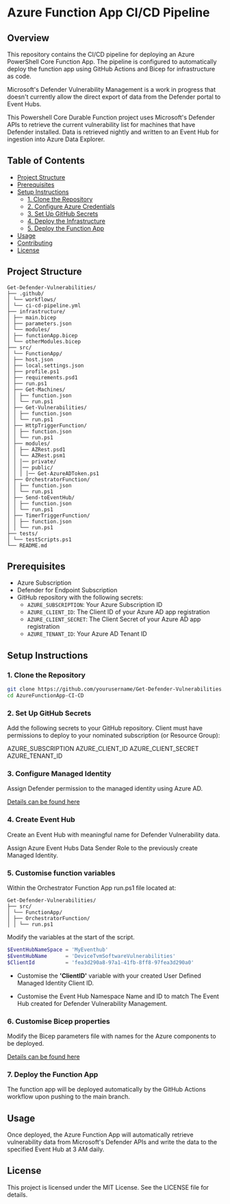 # Azure Function App CI/CD Pipeline

## Overview

This repository contains the CI/CD pipeline for deploying an Azure PowerShell Core Function App. The pipeline is configured to automatically deploy the function app using GitHub Actions and Bicep for infrastructure as code.

Microsoft's Defender Vulnerability Management is a work in progress that doesn't currently allow the direct export of data from the Defender portal to Event Hubs.

This Powershell Core Durable Function project uses Microsoft's Defender APIs to retrieve the current vulnerability list for machines that have Defender installed.  Data is retrieved nightly and written to an Event Hub for ingestion into Azure Data Explorer.  

## Table of Contents

- [Project Structure](#project-structure)
- [Prerequisites](#prerequisites)
- [Setup Instructions](#setup-instructions)
  - [1. Clone the Repository](#1-clone-the-repository)
  - [2. Configure Azure Credentials](#2-configure-azure-credentials)
  - [3. Set Up GitHub Secrets](#3-set-up-github-secrets)
  - [4. Deploy the Infrastructure](#4-deploy-the-infrastructure)
  - [5. Deploy the Function App](#5-deploy-the-function-app)
- [Usage](#usage)
- [Contributing](#contributing)
- [License](#license)

## Project Structure

```plaintext
Get-Defender-Vulnerabilities/
├── .github/
│ └── workflows/
│ └── ci-cd-pipeline.yml
├── infrastructure/
│ ├── main.bicep
│ ├── parameters.json
│ └── modules/
│ ├── functionApp.bicep
│ └── otherModules.bicep
├── src/
│ └── FunctionApp/
│ ├── host.json
│ ├── local.settings.json
│ ├── profile.ps1
│ ├── requirements.psd1
│ ├── run.ps1
│ ├── Get-Machines/
│ │ ├── function.json
│ │ └── run.ps1
│ ├── Get-Vulnerabilities/
│ │ ├── function.json
│ │ └── run.ps1
│ ├── HttpTriggerFunction/
│ │ ├── function.json
│ │ └── run.ps1
│ ├── modules/
│ │ ├── AZRest.psd1
│ │ └── AZRest.psm1
│ │ │── private/
│ │ │── public/
│ │ │ │── Get-AzureADToken.ps1
│ ├── OrchestratorFunction/
│ │ ├── function.json
│ │ └── run.ps1
│ ├── Send-toEventHub/
│ │ ├── function.json
│ │ └── run.ps1
│ ├── TimerTriggerFunction/
│ │ ├── function.json
│ │ └── run.ps1
├── tests/
│ └── testScripts.ps1
└── README.md
```

## Prerequisites

- Azure Subscription
- Defender for Endpoint Subscription
- GitHub repository with the following secrets:
  - `AZURE_SUBSCRIPTION`: Your Azure Subscription ID
  - `AZURE_CLIENT_ID`: The Client ID of your Azure AD app registration
  - `AZURE_CLIENT_SECRET`: The Client Secret of your Azure AD app registration
  - `AZURE_TENANT_ID`: Your Azure AD Tenant ID

## Setup Instructions

### 1. Clone the Repository

```sh
git clone https://github.com/yourusername/Get-Defender-Vulnerabilities.git
cd AzureFunctionApp-CI-CD
```

### 2. Set Up GitHub Secrets

Add the following secrets to your GitHub repository.  Client must have permissions to deploy to your nominated subscription (or Resource Group):

AZURE_SUBSCRIPTION
AZURE_CLIENT_ID
AZURE_CLIENT_SECRET
AZURE_TENANT_ID

### 3. Configure Managed Identity

Assign Defender permission to the managed identity using Azure AD.

[Details can be found here](./docs/Identity.md)

### 4. Create Event Hub

Create an Event Hub with meaningful name for Defender Vulnerability data.

Assign Azure Event Hubs Data Sender Role to the previously create Managed Identity.

### 5. Customise function variables

Within the Orchestrator Function App run.ps1 file located at:

```plaintext
Get-Defender-Vulnerabilities/
├── src/
│ └── FunctionApp/
│ ├── OrchestratorFunction/
│ │ └── run.ps1
```

Modify the variables at the start of the script.

```powershell
$EventHubNameSpace = 'MyEventhub'
$EventHubName      = 'DeviceTvmSoftwareVulnerabilities'
$ClientId          = 'fea3d290a8-97a1-41fb-8ff8-97fea3d290a0'
```

- Customise the **'ClientID'** variable with your created User Defined Managed Identity Client ID.

- Customise the Event Hub Namespace Name and ID to match The Event Hub created for Defender Vulnerability Management.

### 6. Customise Bicep properties

Modify the Bicep parameters file with names for the Azure components to be deployed.

[Details can be found here](./docs/Bicep.md)

### 7. Deploy the Function App

The function app will be deployed automatically by the GitHub Actions workflow upon pushing to the main branch.

## Usage

Once deployed, the Azure Function App will automatically retrieve vulnerability data from Microsoft's Defender APIs and write the data to the specified Event Hub at 3 AM daily.

## License

This project is licensed under the MIT License. See the LICENSE file for details.
